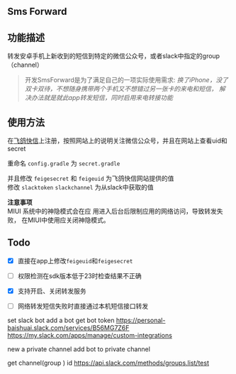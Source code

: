 Sms Forward
-----------


## 功能描述

转发安卓手机上新收到的短信到特定的微信公众号，或者slack中指定的group（channel）
> 开发SmsForward是为了满足自己的一项实际使用需求: *换了iPhone，没了双卡双待，不想随身携带两个手机又不想错过另一张卡的来电和短信，
解决办法就是就此app转发短信，同时启用来电转接功能*


## 使用方法

在[飞鸽快信](http://www.ifeige.cn/)上注册，按照网站上的说明关注微信公众号，并且在网站上查看uid和secret

重命名 `config.gradle` 为 `secret.gradle`

并且修改 `feigesecret` 和 `feigeuid` 为飞鸽快信网站提供的值  
修改 `slacktoken` `slackchannel` 为从slack中获取的值

**注意事项**  
MIUI 系统中的神隐模式会在应
用进入后台后限制应用的网络访问，导致转发失败，
在MIUI中使用应关闭神隐模式。

## Todo

- [x] 直接在app上修改`feigeuid`和`feigesecret`
- [ ] 权限检测在sdk版本低于23时检查结果不正确
- [x] 支持开启、关闭转发服务
- [ ] 网络转发短信失败时直接通过本机短信接口转发





set slack bot
add a bot
get bot token
https://personal-baishuai.slack.com/services/B56MG7Z6F
https://my.slack.com/apps/manage/custom-integrations


new a private channel
add bot to private channel


get channel(group ) id
https://api.slack.com/methods/groups.list/test